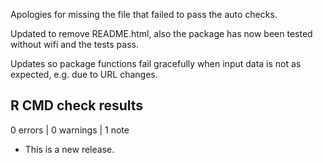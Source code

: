 Apologies for missing the file that failed to pass the auto checks.

Updated to remove README.html, also the package has now been tested without wifi and the tests pass.

Updates so package functions fail gracefully when input data is not as expected, e.g. due to URL changes.

## R CMD check results

0 errors | 0 warnings | 1 note

* This is a new release.
